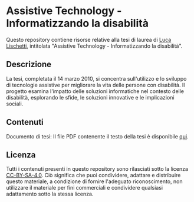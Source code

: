 # Assistive Technology - Informatizzando la disabilità

Questo repository contiene risorse relative alla tesi di laurea di [Luca Lischetti](https://sirlisko.com), intitolata "Assistive Technology - Informatizzando la disabilità".

## Descrizione

La tesi, completata il 14 marzo 2010, si concentra sull'utilizzo e lo sviluppo di tecnologie assistive per migliorare la vita delle persone con disabilità. Il progetto esamina l'impatto delle soluzioni informatiche nel contesto delle disabilità, esplorando le sfide, le soluzioni innovative e le implicazioni sociali.

## Contenuti

Documento di tesi: Il file PDF contenente il testo della tesi è disponibile [qui](./extras/Assistive%20Technology%20-%20Luca%20Lischetti.pdf).

## Licenza

Tutti i contenuti presenti in questo repository sono rilasciati sotto la licenza [CC-BY-SA-4.0](https://creativecommons.org/licenses/by-nc-sa/4.0/deed.it). Ciò significa che puoi condividere, adattare e distribuire questo materiale, a condizione di fornire l'adeguato riconoscimento, non utilizzare il materiale per fini commerciali e condividere qualsiasi adattamento sotto la stessa licenza.

